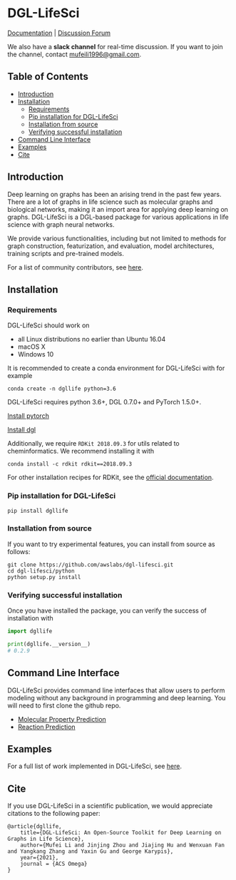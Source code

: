 # DGL-LifeSci

[Documentation](https://lifesci.dgl.ai/index.html) | [Discussion Forum](https://discuss.dgl.ai)

We also have a **slack channel** for real-time discussion. If you want to join the channel, contact mufeili1996@gmail.com.

## Table of Contents

- [Introduction](#introduction)
- [Installation](#installation)
  * [Requirements](#requirements)
  * [Pip installation for DGL-LifeSci](#pip-installation-for-dgl-lifesci)
  * [Installation from source](#installation-from-source)
  * [Verifying successful installation](#verifying-successful-installation)
- [Command Line Interface](#command-line-interface)
- [Examples](#examples)
- [Cite](#cite)

## Introduction

Deep learning on graphs has been an arising trend in the past few years. There are a lot of graphs in
life science such as molecular graphs and biological networks, making it an import area for applying
deep learning on graphs. DGL-LifeSci is a DGL-based package for various applications in life science
with graph neural networks.

We provide various functionalities, including but not limited to methods for graph construction,
featurization, and evaluation, model architectures, training scripts and pre-trained models.

For a list of community contributors, see [here](CONTRIBUTORS.md).

## Installation

### Requirements

DGL-LifeSci should work on

* all Linux distributions no earlier than Ubuntu 16.04
* macOS X
* Windows 10

It is recommended to create a conda environment for DGL-LifeSci with for example

```
conda create -n dgllife python=3.6
```

DGL-LifeSci requires python 3.6+, DGL 0.7.0+ and PyTorch 1.5.0+.

[Install pytorch](https://pytorch.org/get-started/locally/)

[Install dgl](https://www.dgl.ai/pages/start.html)


Additionally, we require `RDKit 2018.09.3` for utils related to cheminformatics. We recommend installing it with

```
conda install -c rdkit rdkit==2018.09.3
```

For other installation recipes for RDKit, see the [official documentation](https://www.rdkit.org/docs/Install.html).

### Pip installation for DGL-LifeSci

```
pip install dgllife
```

### Installation from source

If you want to try experimental features, you can install from source as follows:

```
git clone https://github.com/awslabs/dgl-lifesci.git
cd dgl-lifesci/python
python setup.py install
```

### Verifying successful installation

Once you have installed the package, you can verify the success of installation with

```python
import dgllife

print(dgllife.__version__)
# 0.2.9
```

## Command Line Interface

DGL-LifeSci provides command line interfaces that allow users to perform modeling without any background in programming and deep learning. You will need to first clone the github repo.

- [Molecular Property Prediction](examples/property_prediction/csv_data_configuration/)
- [Reaction Prediction](examples/reaction_prediction/rexgen_direct/)

## Examples

For a full list of work implemented in DGL-LifeSci, see [here](examples/README.md).

## Cite

If you use DGL-LifeSci in a scientific publication, we would appreciate citations to the following paper:

```
@article{dgllife,
    title={DGL-LifeSci: An Open-Source Toolkit for Deep Learning on Graphs in Life Science},
    author={Mufei Li and Jinjing Zhou and Jiajing Hu and Wenxuan Fan and Yangkang Zhang and Yaxin Gu and George Karypis},
    year={2021},
    journal = {ACS Omega}
}
```
